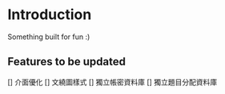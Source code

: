 # Introduction
Something built for fun :)
## Features to be updated
[] 介面優化
[] 文繞圖樣式
[] 獨立帳密資料庫
[] 獨立題目分配資料庫